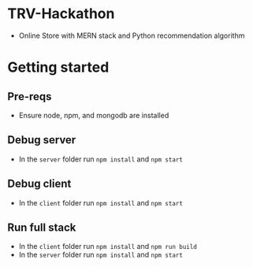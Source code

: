 # TRV-Hackathon
- Online Store with MERN stack and Python recommendation algorithm

# Getting started
## Pre-reqs
  - Ensure node, npm, and mongodb are installed
## Debug server
  -  In the `server` folder run `npm install` and `npm start`
## Debug client
  - In the `client` folder run `npm install` and `npm start`
## Run full stack
  -  In the `client` folder run `npm install` and `npm run build`
  -  In the `server` folder run `npm install` and `npm start`
